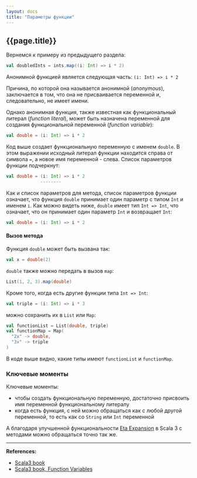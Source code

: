 ```yaml
---
layout: docs
title: "Параметры функции"
---
```


## {{page.title}}

Вернемся к примеру из предыдущего раздела:

```scala
val doubledInts = ints.map((i: Int) => i * 2)
```

Анонимной функцией является следующая часть: `(i: Int) => i * 2`

Причина, по которой она называется анонимной (_anonymous_), заключается в том, 
что она не присваивается переменной и, следовательно, не имеет имени.

Однако анонимная функция, также известная как функциональный литерал (_function literal_), 
может быть назначена переменной для создания функциональной переменной (_function variable_):

```scala
val double = (i: Int) => i * 2
```

Код выше создает функциональную переменную с именем `double`. 
В этом выражении исходный литерал функции находится справа от символа `=`, а новое имя переменной - слева.
Список параметров функции подчеркнут:

```scala
val double = (i: Int) => i * 2
             --------
```

Как и список параметров для метода, список параметров функции означает, 
что функция `double` принимает один параметр с типом `Int` и именем `i`. 
Как можно видеть ниже, `double` имеет тип `Int => Int`, что означает, 
что он принимает один параметр `Int` и возвращает `Int`:

```scala mdoc
val double = (i: Int) => i * 2
```

#### Вызов метода

Функция `double` может быть вызвана так:

```scala mdoc
val x = double(2)
```

`double` также можно передать в вызов `map`:

```scala mdoc
List(1, 2, 3).map(double)
```

Кроме того, когда есть другие функции типа `Int => Int`:

```scala mdoc:silent
val triple = (i: Int) => i * 3
```

можно сохранить их в `List` или `Map`:

```scala mdoc
val functionList = List(double, triple)
val functionMap = Map(
  "2x" -> double,
  "3x" -> triple
)
```

В коде выше видно, какие типы имеют `functionList` и `functionMap`.


### Ключевые моменты

Ключевые моменты:
- чтобы создать функциональную переменную, достаточно присвоить имя переменной функциональному литералу
- когда есть функция, с ней можно обращаться как с любой другой переменной, то есть как со `String` или `Int` переменной

А благодаря улучшенной функциональности [Eta Expansion](eta) в Scala 3 с методами можно обращаться точно так же.


---

**References:**
- [Scala3 book](https://docs.scala-lang.org/scala3/book/fun-intro.html)
- [Scala3 book, Function Variables](https://docs.scala-lang.org/scala3/book/fun-function-variables.html)
